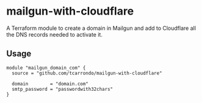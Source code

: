 # mailgun-with-cloudflare
A Terraform module to create a domain in Mailgun and add to Cloudflare all the DNS records needed to activate it.

## Usage
```
module "mailgun_domain_com" {
  source = "github.com/tcarrondo/mailgun-with-cloudflare"

  domain        = "domain.com"
  smtp_password = "passwordwith32chars"
}
```
